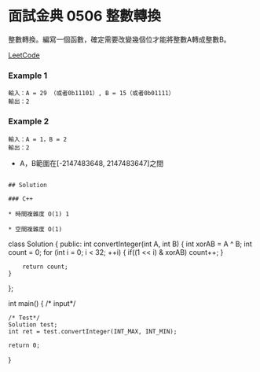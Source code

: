 # 面試金典 0506 整數轉換

整數轉換。編寫一個函數，確定需要改變幾個位才能將整數A轉成整數B。

[LeetCode](https://leetcode-cn.com/problems/convert-integer-lcci/)

### Example 1
```
輸入：A = 29 （或者0b11101）, B = 15（或者0b01111）
輸出：2
```


### Example 2
```
輸入：A = 1，B = 2
輸出：2
```

* A，B範圍在[-2147483648, 2147483647]之間

```

## Solution  

### C++

* 時間複雜度 O(1) 1

* 空間複雜度 O(1) 

```
class Solution
{
public:
    int convertInteger(int A, int B)
    {
        int xorAB = A ^ B;
        int count = 0;
        for (int i = 0; i < 32; ++i)
        {
            if((1 << i) & xorAB)
                count++;
        }

        return count;
    }
};

int main()
{
    /* input*/

    /* Test*/
    Solution test;
    int ret = test.convertInteger(INT_MAX, INT_MIN);

    return 0;
}
```